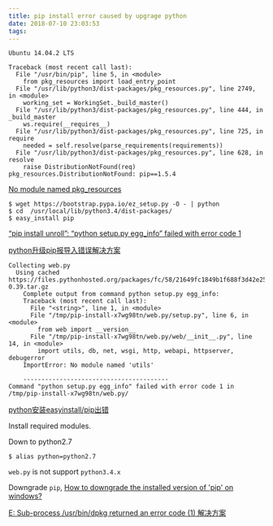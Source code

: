 ```yaml
---
title: pip install error caused by upgrage python
date: 2018-07-10 23:03:53
tags:
---
```



`Ubuntu 14.04.2 LTS`

```shell
Traceback (most recent call last):
  File "/usr/bin/pip", line 5, in <module>
    from pkg_resources import load_entry_point
  File "/usr/lib/python3/dist-packages/pkg_resources.py", line 2749, in <module>
    working_set = WorkingSet._build_master()
  File "/usr/lib/python3/dist-packages/pkg_resources.py", line 444, in _build_master
    ws.require(__requires__)
  File "/usr/lib/python3/dist-packages/pkg_resources.py", line 725, in require
    needed = self.resolve(parse_requirements(requirements))
  File "/usr/lib/python3/dist-packages/pkg_resources.py", line 628, in resolve
    raise DistributionNotFound(req)
pkg_resources.DistributionNotFound: pip==1.5.4
```

[No module named pkg_resources](https://stackoverflow.com/questions/7446187/no-module-named-pkg-resources)

```shell
$ wget https://bootstrap.pypa.io/ez_setup.py -O - | python
$ cd  /usr/local/lib/python3.4/dist-packages/
$ easy_install pip
```

[“pip install unroll”: “python setup.py egg_info” failed with error code 1](https://stackoverflow.com/questions/35991403/pip-install-unroll-python-setup-py-egg-info-failed-with-error-code-1)

[python升级pip报导入错误解决方案](http://www.cnblogs.com/jtlin/p/6510179.html)

```shell
Collecting web.py
  Using cached https://files.pythonhosted.org/packages/fc/58/21649fc1849b1f688f3d42e25e79615cc573469ea57eaa9e6af70b1e3b87/web.py-0.39.tar.gz
    Complete output from command python setup.py egg_info:
    Traceback (most recent call last):
      File "<string>", line 1, in <module>
      File "/tmp/pip-install-x7wg98tn/web.py/setup.py", line 6, in <module>
        from web import __version__
      File "/tmp/pip-install-x7wg98tn/web.py/web/__init__.py", line 14, in <module>
        import utils, db, net, wsgi, http, webapi, httpserver, debugerror
    ImportError: No module named 'utils'
    
    ----------------------------------------
Command "python setup.py egg_info" failed with error code 1 in /tmp/pip-install-x7wg98tn/web.py/
```
[python安装easyinstall/pip出错](https://blog.csdn.net/i8088/article/details/78484212)

Install required modules.


Down to python2.7

`$ alias python=python2.7`

`web.py` is not support `python3.4.x`

Downgrade `pip`, [How to downgrade the installed version of 'pip' on windows?](https://stackoverflow.com/questions/24773109/how-to-downgrade-the-installed-version-of-pip-on-windows)


[E: Sub-process /usr/bin/dpkg returned an error code (1) 解决方案](http://www.cnblogs.com/eddy-he/archive/2012/06/20/2555918.html)